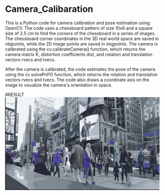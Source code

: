 # Camera_Calibaration
This is a Python code for camera calibration and pose estimation using OpenCV. The code uses a chessboard pattern of size 10x6 and a square size of 2.5 cm to find the corners of the chessboard in a series of images. The chessboard corner coordinates in the 3D real world space are saved in objpoints, while the 2D image points are saved in imgpoints. The camera is calibrated using the cv.calibrateCamera() function, which returns the camera matrix K, distortion coefficients dist, and rotation and translation vectors rvecs and tvecs.

After the camera is calibrated, the code estimates the pose of the camera using the cv.solvePnP() function, which returns the rotation and translation vectors rvecs and tvecs. The code also draws a coordinate axis on the image to visualize the camera's orientation in space.

#RESULT
<img src="https://github.com/asadbek002/Video-Cartoon/blob/master/result.screen.jpg" width="500" height="300">
